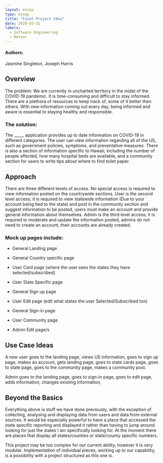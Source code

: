 ```yaml
---
layout: essay
type: essay
title: "Final Project Idea"
date: 2020-03-31
labels:
  - Software Engineering
  - Meteor
---
```

#### Authors:
Jasmine Singleton,
Joseph Harris

## Overview
The problem: We are currently in uncharted territory in the midst of the COVID-19 pandemic. It is time-consuming and difficult to stay informed. There are a plethora of resources to keep track of, some of it better then others. With new information coming out every day, being informed and aware is essential to staying healthy and responsible.

### The solution: 
The _____ application provides up to date information on COVID-19 in different categories. The user can view information regarding all of the US, such as government policies, symptoms, and preventative measures. There is also a section of information specific to Hawaii; including the number of people affected, how many hospital beds are available, and a community section for users to write tips about where to find toilet paper.

## Approach
There are three different levels of access. No special access is required to view information posted on the countrywide sections. User is the second level access; it is required to view statewide information (Due to your account being tied to the state) and post in the community section and suggest information to be posted, users must make an account and provide general information about themselves.  Admin is the third level access; it is required to moderate and update the information posted, admins do not need to create an account, their accounts are already created.

### Mock up pages include:

- General Landing page

- General Country specific page

- User Card page (where the user sees the states they have selected/subscribed)

- User State Specific page

- General Sign up page

- User Edit page (edit what states the user Selected/Subscribed too)

- General Sign-in page

- User Community page

- Admin Edit page/s

## Use Case Ideas
A new user goes to the landing page, views US information, goes to sign up page, makes an account, gets landing page, goes to state cards page, goes to  state page, goes to the community page, makes a community post.

Admin goes to the landing page, goes to sign-in page,  goes to edit page, adds information, changes existing information, 

## Beyond the Basics

Everything above is stuff we have done previously, with the exception of collecting, analysing and displaying data from users and data from external sources. It would be especially powerful to have a place that accessed the state specific reporting and displayed it rather than having to jump around looking for just the states I am specifically looking for. At the moment there are places that display all states/counties or state/county specific numbers. 

This project may be too complex for our current ability, however it is very modular. Implementation of individual pieces, working up to our capability, is a possibility with a project structured as this one is. 


